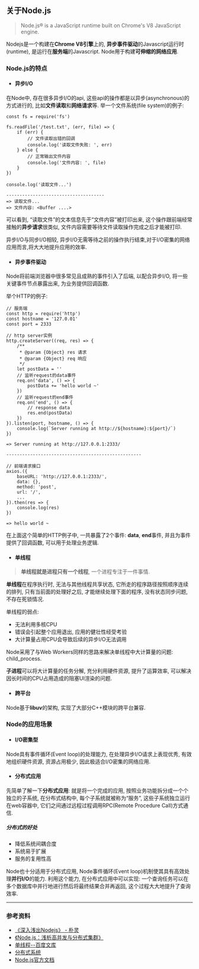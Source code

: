 ## 关于Node.js

> Node.js® is a JavaScript runtime built on Chrome's V8 JavaScript engine.

Nodejs是一个构建在**Chrome V8引擎**上的, **异步事件驱动**的Javascript运行时(runtime), 是运行在**服务端**的Javascript. Node用于构建**可伸缩的网络应用**.

### Node.js的特点

- #### 异步I/O

在Node中, 存在很多异步I/O的api, 这些api的操作都是以异步(asynchronous)的方式进行的, 比如**文件读取**和**网络请求**等. 举一个文件系统(file system)的例子:

```
const fs = require('fs')

fs.readFile('/test.txt', (err, file) => {
    if (err) {
        // 文件读取出错的回调
        console.log('读取文件失败: ', err)
    } else {
        // 正常输出文件内容
        console.log('文件内容: ', file)
    }
})

console.log('读取文件...')

-------------------------------------
=> 读取文件...
=> 文件内容: <Buffer ....>
```
可以看到, “读取文件”的文本信息先于“文件内容”被打印出来, 这个操作跟前端经常接触的**异步请求**很类似, 文件内容需要等待文件读取操作完成之后才能被打印.

异步I/O与同步I/O相较, 异步I/O无需等待之前的操作执行结束,对于I/O密集的网络应用而言,将大大地提升应用的效率.

- #### 异步事件驱动

Node将前端浏览器中很多常见且成熟的事件引入了后端, 以配合异步I/O, 将一些关键事件节点暴露出来, 为业务提供回调函数.

举个HTTP的例子:

```
// 服务端
const http = require('http')
const hostname = '127.0.01'
const port = 2333

// http server实例
http.createServer((req, res) => {
    /**
     * @param {Object} res 请求
     * @param {Object} req 响应
     */
    let postData = ''
    // 监听request的data事件
    req.on('data', () => {
        postData += 'hello world ~'
    })
    // 监听request的end事件
    req.on('end', () => {
        // response data
        res.end(postData)
    })
}).listen(port, hostname, () => {
    console.log(`Server running at http://${hostname}:${port}/`)
})

=> Server running at http://127.0.0.1:2333/

---------------------------------------------------

// 前端请求接口
axios.({
    baseURL: 'http://127.0.0.1:2333/',
    data: {},
    method: 'post',
    url: '/',
    ...
}).then(res => {
    console.log(res)
})

=> hello world ~
```

在上面这个简单的HTTP例子中, 一共暴露了2个事件: **data**, **end**事件, 并且为事件提供了回调函数, 可以用于处理业务逻辑.

- #### 单线程

> **单线程就是进程只有一个线程**, 一个进程专注于一件事情.

**单线程**在程序执行时, 无法与其他线程共享状态, 它所走的程序路径按照顺序连续的排列, 只有当前面的处理好之后, 才能继续处理下面的程序, 没有状态同步问题, 不存在死锁情况.

单线程的弱点:

- 无法利用多核CPU
- 错误会引起整个应用退出, 应用的健壮性经受考验
- 大计算量占用CPU会导致后续的异步I/O无法调用

Node采用了与Web Workers同样的思路来解决单线程中大计算量的问题: child_process.

**子进程**可以将大计算量的任务分解, 充分利用硬件资源, 提升了运算效率, 可以解决因长时间的CPU占用造成的阻塞UI渲染的问题.

- #### 跨平台

Node基于**libuv**的架构, 实现了大部分C++模块的跨平台兼容.


### Node的应用场景

- #### I/O密集型

Node具有事件循环(Event loop)的处理能力, 在处理异步I/O请求上表现优秀, 有效地组织硬件资源, 资源占用极少, 因此极适合I/O密集的网络应用.

- #### 分布式应用

先简单了解一下**分布式应用**: 就是将一个完成的应用, 按照业务功能拆分成一个个独立的子系统, 在分布式结构中, 每个子系统就被称为“服务”, 这些子系统独立运行在web容器中, 它们之间通过远程过程调用RPC(Remote Procedure Call)方式通信.

##### 分布式的好处

- 降低系统间耦合度
- 系统易于扩展
- 服务的复用性高

Node也十分适用于分布式应用, Node事件循环(Event loop)机制使其具有高效处理**并行I/O**的能力. 利用这个能力, 在分布式应用中可以实现: 一个查询任务可以在多个数据库中并行地进行然后将最终结果合并再返回, 这个过程大大地提升了查询效率.



---

### 参考资料

- [《深入浅出Nodejs》 - 朴灵](http://www.ituring.com.cn/book/1290)
- [《Node.js：浅析高并发与分布式集群》](https://zhuanlan.zhihu.com/p/41118827)
- [单线程--百度文库](https://baike.baidu.com/item/%E5%8D%95%E7%BA%BF%E7%A8%8B)
- [分布式系统](https://baike.baidu.com/item/%E5%88%86%E5%B8%83%E5%BC%8F%E7%B3%BB%E7%BB%9F)
- [Node.js官方文档](https://nodejs.org/en/docs/)